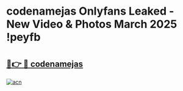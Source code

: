 # codenamejas Onlyfans Leaked - New Video & Photos March 2025 !peyfb

# <h2><a href="https://9cny91.iuczelnia.edu.pl?title=codenamejas&ref=peyfb">🔗👉 🔴 codenamejas</a></h2>

[![acn](https://github.com/user-attachments/assets/0f9c940e-d8b0-45ae-aac7-cd30a18b3e1c)](https://9cny91.iuczelnia.edu.pl?title=codenamejas&ref=peyfb)

